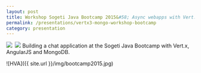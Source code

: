 ```yaml
---
layout: post
title: Workshop Sogeti Java Bootcamp 2015&#58; Async webapps with Vert.x, AngularJS and MongoDB
permalink: /presentations/vertx3-mongo-workshop-bootcamp
category: presentation
---
```

<a href="{{site.url}}/presentations/vertx3-mongo-workshop-bootcamp.pdf"><img style="float:left; margin-right: 0.5em;" src="{{site.url}}/img/presentation.svg"/></a>
<a href="https://github.com/erwindeg/vertx3-chat"><img src="{{site.url}}/img/github.svg"/></a>
Building a chat application at the Sogeti Java Bootcamp with Vert.x, AngularJS and MongoDB.

![HVA]({{ site.url }}/img/bootcamp2015.jpg)